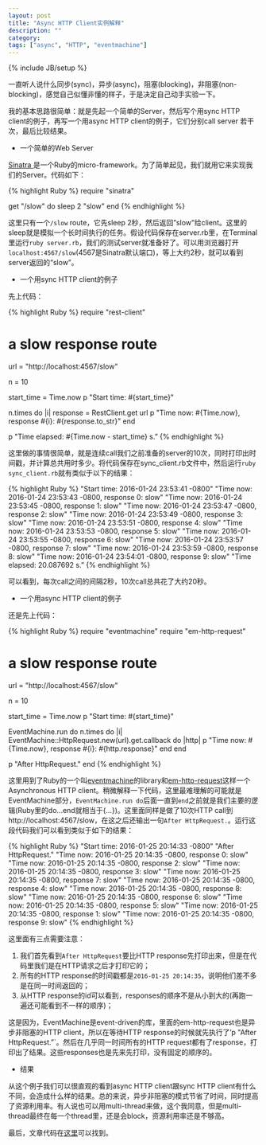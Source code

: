 ```yaml
---
layout: post
title: "Async HTTP Client实例解释"
description: ""
category:
tags: ["async", "HTTP", "eventmachine"]
---
```

{% include JB/setup %}

一直听人说什么同步(sync)，异步(async)，阻塞(blocking)，非阻塞(non-blocking)，感觉自己似懂非懂的样子，于是决定自己动手实验一下。

我的基本思路很简单：就是先起一个简单的Server，然后写个用sync HTTP client的例子，再写一个用async HTTP client的例子，它们分别call server 若干次，最后比较结果。

- 一个简单的Web Server

[Sinatra ](http://www.sinatrarb.com/)是一个Ruby的micro-framework。为了简单起见，我们就用它来实现我们的Server。代码如下：

{% highlight Ruby %}
require "sinatra"

get "/slow" do
  sleep 2
  "slow"
end
{% endhighlight %}

这里只有一个`/slow` route，它先sleep 2秒，然后返回”slow”给client。这里的sleep就是模拟一个长时间执行的任务。假设代码保存在server.rb里，在Terminal里运行`ruby server.rb`，我们的测试server就准备好了。可以用浏览器打开`localhost:4567/slow`(4567是Sinatra默认端口)，等上大约2秒，就可以看到server返回的“slow”。

- 一个用sync HTTP client的例子

先上代码：

{% highlight Ruby %}
require "rest-client"

# a slow response route
url = "http://localhost:4567/slow"

n = 10

start_time = Time.now
p "Start time: #{start_time}"

n.times do |i|
  response = RestClient.get url
  p "Time now: #{Time.now}, response #{i}: #{response.to_str}"
end

p "Time elapsed: #{Time.now - start_time} s.”
{% endhighlight %}

这里做的事情很简单，就是连续call我们之前准备的server的10次，同时打印出时间戳，并计算总共用时多少。将代码保存在sync_client.rb文件中，然后运行`ruby sync_client.rb`就有类似于以下的结果：

{% highlight Ruby %}
"Start time: 2016-01-24 23:53:41 -0800"
"Time now: 2016-01-24 23:53:43 -0800, response 0: slow"
"Time now: 2016-01-24 23:53:45 -0800, response 1: slow"
"Time now: 2016-01-24 23:53:47 -0800, response 2: slow"
"Time now: 2016-01-24 23:53:49 -0800, response 3: slow"
"Time now: 2016-01-24 23:53:51 -0800, response 4: slow"
"Time now: 2016-01-24 23:53:53 -0800, response 5: slow"
"Time now: 2016-01-24 23:53:55 -0800, response 6: slow"
"Time now: 2016-01-24 23:53:57 -0800, response 7: slow"
"Time now: 2016-01-24 23:53:59 -0800, response 8: slow"
"Time now: 2016-01-24 23:54:01 -0800, response 9: slow"
"Time elapsed: 20.087692 s.”
{% endhighlight %}

可以看到，每次call之间的间隔2秒，10次call总共花了大约20秒。

- 一个用async HTTP client的例子

还是先上代码：

{% highlight Ruby %}
require "eventmachine"
require "em-http-request"

# a slow response route
url = "http://localhost:4567/slow"

n = 10

start_time = Time.now
p "Start time: #{start_time}"

EventMachine.run do
  n.times do |i|
    EventMachine::HttpRequest.new(url).get.callback do |http|
      p "Time now: #{Time.now}, response #{i}: #{http.response}"
    end
  end

  p "After HttpRequest."
end
{% endhighlight %}

这里用到了Ruby的一个叫[eventmachine](https://github.com/eventmachine/eventmachine)的library和[em-http-request](https://github.com/igrigorik/em-http-request)这样一个Asynchronous HTTP client。稍微解释一下代码，这里最难理解的可能就是EventMachine部分，`EventMachine.run do`后面一直到`end`之前就是我们主要的逻辑(Ruby里的do…end就相当于{…})。这里面同样是做了10次HTTP call到http://localhost:4567/slow，在这之后还输出一句`After HttpRequest.`。运行这段代码我们可以看到类似于如下的结果：

{% highlight Ruby %}
"Start time: 2016-01-25 20:14:33 -0800"
"After HttpRequest."
"Time now: 2016-01-25 20:14:35 -0800, response 0: slow"
"Time now: 2016-01-25 20:14:35 -0800, response 2: slow"
"Time now: 2016-01-25 20:14:35 -0800, response 3: slow"
"Time now: 2016-01-25 20:14:35 -0800, response 7: slow"
"Time now: 2016-01-25 20:14:35 -0800, response 4: slow"
"Time now: 2016-01-25 20:14:35 -0800, response 8: slow"
"Time now: 2016-01-25 20:14:35 -0800, response 6: slow"
"Time now: 2016-01-25 20:14:35 -0800, response 5: slow"
"Time now: 2016-01-25 20:14:35 -0800, response 1: slow"
"Time now: 2016-01-25 20:14:35 -0800, response 9: slow"
{% endhighlight %}

这里面有三点需要注意：

1. 我们首先看到`After HttpRequest`要比HTTP response先打印出来，但是在代码里我们是在HTTP请求之后才打印它的；
2. 所有的HTTP response的时间戳都是`2016-01-25 20:14:35`，说明他们差不多是在同一时间返回的；
3. 从HTTP response的id可以看到，responses的顺序不是从小到大的(再跑一遍还可能看到不一样的顺序)；

这是因为，EventMachine是event-driven的库，里面的em-http-request也是异步非阻塞的HTTP client，所以在等待HTTP response的时候就先执行了’p "After HttpRequest.”`。然后在几乎同一时间所有的HTTP request都有了response，打印出了结果。这些responses也是先来先打印，没有固定的顺序的。

* 结果

从这个例子我们可以很直观的看到async HTTP client跟sync HTTP client有什么不同，会造成什么样的结果。总的来说，异步非阻塞的模式节省了时间，同时提高了资源利用率。有人说也可以用multi-thread来做，这个我同意，但是multi-thread最终在每一个thread里，还是会block，资源利用率还是不够高。

最后，文章代码在[这里](https://github.com/guihaojin/async-http-client-example)可以找到。
